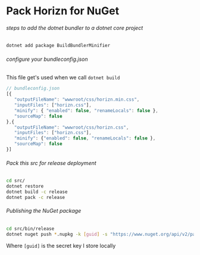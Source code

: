 # Pack Horizn for NuGet 

###### steps to add the dotnet bundler to a dotnet core project

```sh
dotnet add package BuildBundlerMinifier
```

###### configure your bundleconfig.json

This file get's used when we call `dotnet build`

```js
// bundleconfig.json
[{
   "outputFileName": "wwwroot/css/horizn.min.css",
   "inputFiles": ["horizn.css"],
   "minify": { "enabled": false, "renameLocals": false },
   "sourceMap": false
},{
   "outputFileName": "wwwroot/css/horizn.css",
   "inputFiles": ["horizn.css"],
   "minify": {"enabled": false, "renameLocals": false },
   "sourceMap": false
}]
```

###### Pack this src for release deployment

```sh
cd src/
dotnet restore
dotnet build -c release
dotnet pack -c release
```

###### Publishing the NuGet package

```sh
cd src/bin/release
dotnet nuget push *.nupkg -k [guid] -s "https://www.nuget.org/api/v2/package"
```

Where `[guid]` is the secret key I store locally
